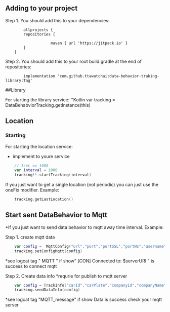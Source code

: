 Adding to your project
----------------------
Step 1. You should add this to your dependencies:



            allprojects {
			repositories {
		    
                        maven { url 'https://jitpack.io' }
			}
		}
	
	
Step 2. You should add this to your root build.gradle at the end of repositories:

	        implementation 'com.github.ttawatchai:data-behavior-traking-library:Tag'

##Library

For starting the library service:
''Kotlin
        var tracking = DataBehabviorTracking.getInstance(this)
## Location
### Starting

For starting the location service:

- implement to youre service

````Kotlin
	// 1sec == 1000
	var interval = 1000
	tracking!!.startTracking(interval)
````

If you just want to get a single location (not periodic) you can just use the oneFix modifier. Example:

````Kotlin
	tracking.getLastLocation()
````

## Start sent DataBehavior to Mqtt

*If you just want to send data behavior to mqtt away time interval. Example:

Step 1. create mqtt data

````Kotlin
	var config =  MqttConfig("url","port","portSSL","portWs","username","password","isactive","createBy","createDate","updateBy","updateDate","topic","id")
	tracking.setConfigMqtt(config)
````
    
*see logcat tag " MQTT " if show"  [CON] Connected to: $serverURI " is success to connect mqtt
    

Step 2. Create data info *requrie for publish to mqtt server

````Kotlin
 	var config = TrackInfo("carId","carPlate","companyId","companyName","driverId"(Int),"driverName","policyNo","streamId"(Int))
	tracking.sendDataInfo(config)
````

*see logcat tag "MQTT_message" if show  Data is success check your mqtt server
        
